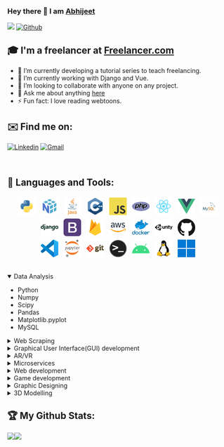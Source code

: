 
### Hey there 👋 I am [Abhijeet](https://abhi1520.com)
![](https://visitor-badge.laobi.icu/badge?page_id=Abhijeet1520.Abhijeet1520) [![Github](https://img.shields.io/github/followers/Abhijeet1520?label=Followers&logo=Github)](https://github.com/Abhijeet1520)

## 🎓 I'm a freelancer at [Freelancer.com](https://freelancer.com/u/Abhijeet1520)

- 🔭 I’m currently developing a tutorial series to teach freelancing.
- 🌱 I’m currently working with Django and Vue.
- 👯 I’m looking to collaborate with anyone on any project.
- 💬 Ask me about anything [here](https://github.com/Abhijeet1520/Abhijeet1520/discussions)
- ⚡ Fun fact: I love reading webtoons.


## ✉️ Find me on:

[![Linkedin](https://img.shields.io/badge/-LinkedIn-blue?style=flat&logo=Linkedin&logoColor=white)](https://www.linkedin.com/in/Abhijeet1520/)
[![Gmail](https://img.shields.io/badge/-Mail-red?labelColor=ffffff&style=flat&logo=Gmail&logoColor=red)](mailto:abhijeet@abhi1520.com)

<br />

## 🧰 Languages and Tools:

<p align="center">
<img src="https://raw.githubusercontent.com/github/explore/master/topics/python/python.png" alt="Python" height="40px" style="vertical-align:top; margin:4px">
<img src="https://raw.githubusercontent.com/github/explore/master/topics/numpy/numpy.png" alt="Numpy" height="40px" style="vertical-align:top; margin:4px">
<img src="https://raw.githubusercontent.com/github/explore/master/topics/java/java.png" alt="Java" height="40px" style="vertical-align:top; margin:4px">
<img src="https://raw.githubusercontent.com/github/explore/master/topics/cpp/cpp.png" alt="C++" height="40px" style="vertical-align:top; margin:4px">
<img src="https://raw.githubusercontent.com/github/explore/master/topics/javascript/javascript.png" alt="Javascript" height="40px" style="vertical-align:top; margin:4px">
<img  src="https://raw.githubusercontent.com/github/explore/master/topics/php/php.png" alt="Javascript" height="40px" style="vertical-align:top; margin:4px">
<img src="https://raw.githubusercontent.com/github/explore/master/topics/react/react.png" alt="React" height="40px" style="vertical-align:top; margin:4px">
<img src="https://raw.githubusercontent.com/github/explore/master/topics/vue/vue.png" alt="React" height="40px" style="vertical-align:top; margin:4px">
<img src="https://raw.githubusercontent.com/github/explore/master/topics/mysql/mysql.png" alt="MySql" height="40px" style="vertical-align:top; margin:4px">
<br/>
<img src="https://raw.githubusercontent.com/github/explore/master/topics/django/django.png" alt="Django" height="40px" style="vertical-align:top; margin:4px">
<img src="https://raw.githubusercontent.com/github/explore/master/topics/bootstrap/bootstrap.png" alt="Bootstrap" height="40px" style="vertical-align:top; margin:4px">
<img  src="https://raw.githubusercontent.com/github/explore/master/topics/firebase/firebase.png" alt="Firebase" height="40px" style="vertical-align:top; margin:4px">
<img src="https://raw.githubusercontent.com/github/explore/master/topics/aws/aws.png" alt="AWS Tools" height="40px" style="vertical-align:top; margin:4px">
<img src="https://raw.githubusercontent.com/github/explore/master/topics/docker/docker.png" alt="Docker" height="40px" style="vertical-align:top; margin:4px">
<img src="https://raw.githubusercontent.com/github/explore/master/topics/unity/unity.png" alt="Unity3D" height="40px" style="vertical-align:top; margin:4px">
<img src="https://raw.githubusercontent.com/github/explore/Add-Your-First-GitHub-Pull-Request-/topics/github/github.png" alt="Github" height="40px" style="vertical-align:top; margin:4px">
<br/>
<img src="https://raw.githubusercontent.com/github/explore/master/topics/visual-studio-code/visual-studio-code.png" alt="VS Code" height="40px" style="vertical-align:top; margin:4px">
<img src="https://raw.githubusercontent.com/github/explore/master/topics/jupyter-notebook/jupyter-notebook.png" alt="Jupyter-Notebook" height="40px" style="vertical-align:top; margin:4px">
<img src="https://raw.githubusercontent.com/github/explore/master/topics/git/git.png" alt="Git" height="40px" style="vertical-align:top; margin:4px">
<img src="https://raw.githubusercontent.com/github/explore/master/topics/terminal/terminal.png" alt="Terminal" height="40px" style="vertical-align:top; margin:4px">
<img src="https://raw.githubusercontent.com/github/explore/master/topics/android/android.png" alt="Android" height="40px" style="vertical-align:top; margin:4px">
<img src="https://raw.githubusercontent.com/github/explore/master/topics/linux/linux.png" alt="Linux" height="40px" style="vertical-align:top; margin:4px">
<img src="https://raw.githubusercontent.com/github/explore/master/topics/windows/windows.png" alt="Windows" height="40px" style="vertical-align:top; margin:4px">
</p>
<br/>

<details open>
<summary>Data Analysis</summary>

- Python
- Numpy
- Scipy
- Pandas
- Matplotlib.pyplot
- MySQL
</details>

<details>
<summary>Web Scraping</summary>

- Python
- Selenium
- Beautiful Soup
- Mechanical Soup
- Requests
- urllib
</details>

<details>
<summary>Graphical User Interface(GUI) development</summary>

- PySimpleGUI
- dearpygui
- wxPython
- PyQt5
- Tkinter
</details>

<details>
<summary>AR/VR</summary>

- Vuforia
- 8th Wall
- Google Scene Viewer
</details>

<details>
<summary>Microservices</summary>

- AWS Lambda
- AWS Boto3
- AWS RDS
- AWS S3
- Docker
- Firebase
</details>

<details>
<summary>Web development</summary>

- HTML
- CSS
- PHP
- MySQL
- Bootstrap
- JavaScript
- jQuery
- React
- Vue
- Django
</details>

<details>
<summary>Game development</summary>

- Unity3D
- Blender3D
- Photoshop CC
- Pygame
- Inkscape
</details>

<details>
<summary>Graphic Designing</summary>

- Inkscape
- Photoshop CC
- Blender3D
- GIMP
</details>

<details>
<summary>3D Modelling</summary>

- Blender3D
</details>

## :trophy: My Github Stats:

<div>
<a href="https://github-readme-stats.vercel.app/api?username=Abhijeet1520&count_private=true&show_icons=true&theme=tokyonight">
  <img  align="left" src="https://github-readme-stats.vercel.app/api?username=Abhijeet1520&count_private=true&show_icons=true&theme=tokyonight" />
</a>
<a href="https://github-readme-stats.vercel.app/api/top-langs/?username=Abhijeet1520&hide=php&theme=tokyonight">
  <img align="left" src="https://github-readme-stats.vercel.app/api/top-langs/?username=Abhijeet1520&hide=php&theme=tokyonight" />
</a>
</div>
